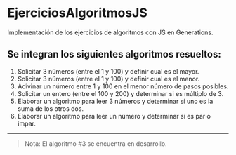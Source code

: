 # EjerciciosAlgoritmosJS
Implementación de los ejercicios de algoritmos con JS en Generations.

## Se integran los siguientes algoritmos resueltos:

1. Solicitar 3 números (entre el 1 y 100) y definir cual es el mayor.
2. Solicitar 3 números (entre el 1 y 100) y definir cual es el menor.
3. Adivinar un número entre 1 y 100 en el menor número de pasos posibles.
4. Solicitar un entero (entre el 100 y 200) y determinar si es múltiplo de 3.
5. Elaborar un algoritmo para leer 3 números y determinar sí uno es la suma de los otros dos.
6. Elaborar un algoritmo para leer un número y determinar si es par o impar.

---

> Nota: El algoritmo #3 se encuentra en desarrollo.
